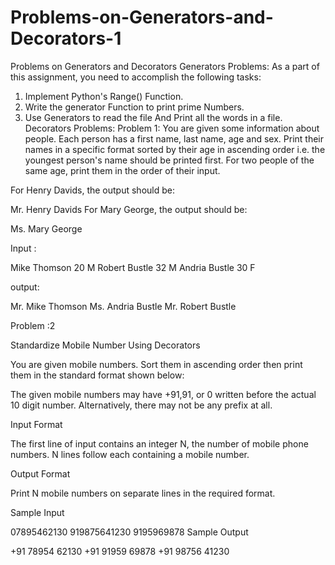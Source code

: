 # Problems-on-Generators-and-Decorators-1
Problems on Generators and Decorators 
Generators Problems:
As a part of this assignment, you need to accomplish the following tasks:
1) Implement Python's Range() Function.
2) Write the generator Function to print prime Numbers.
3) Use Generators to read the file And Print all the words in a file.
Decorators Problems:
 Problem 1:
You are given some information about  people. Each person has a first name, last name, age and sex. Print their names in a specific format sorted by their age in ascending order i.e. the youngest person's name should be printed first. For two people of the same age, print them in the order of their input.

For Henry Davids, the output should be:

Mr. Henry Davids
For Mary George, the output should be:

Ms. Mary George


Input :

Mike Thomson 20 M
Robert Bustle 32 M
Andria Bustle 30 F

output:

Mr. Mike Thomson
Ms. Andria Bustle
Mr. Robert Bustle

Problem  :2

Standardize Mobile Number Using Decorators

You are given  mobile numbers. Sort them in ascending order then print them in the standard format shown below:


The given mobile numbers may have +91,91,  or 0 written before the actual 10 digit number. Alternatively, there may not be any prefix at all.

Input Format

The first line of input contains an integer N, the number of mobile phone numbers.
 N lines follow each containing a mobile number.

Output Format

Print  N mobile numbers on separate lines in the required format.


Sample Input


07895462130
919875641230
9195969878
Sample Output

+91 78954 62130
+91 91959 69878
+91 98756 41230
